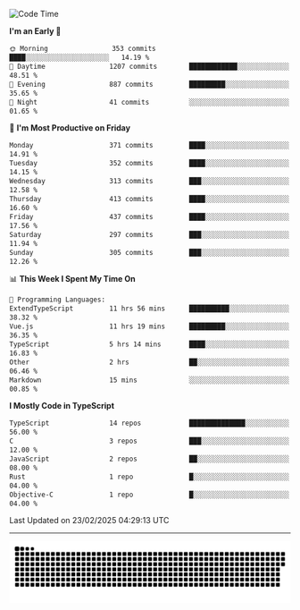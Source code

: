 <!--
<picture>
  <source
    srcset="https://github-readme-stats.vercel.app/api?username=kevinxft&show_icons=true&theme=dark"
    media="(prefers-color-scheme: dark)"
  />
  <source
    srcset="https://github-readme-stats.vercel.app/api?username=kevinxft&show_icons=true"
    media="(prefers-color-scheme: light), (prefers-color-scheme: no-preference)"
  />
  <img src="https://github-readme-stats.vercel.app/api?username=kevinxft&show_icons=true" />
</picture>
-->

<!--START_SECTION:waka-->
![Code Time](http://img.shields.io/badge/Code%20Time-3%2C129%20hrs%2042%20mins-blue)

**I'm an Early 🐤** 

```text
🌞 Morning                353 commits         ████░░░░░░░░░░░░░░░░░░░░░   14.19 % 
🌆 Daytime                1207 commits        ████████████░░░░░░░░░░░░░   48.51 % 
🌃 Evening                887 commits         █████████░░░░░░░░░░░░░░░░   35.65 % 
🌙 Night                  41 commits          ░░░░░░░░░░░░░░░░░░░░░░░░░   01.65 % 
```
📅 **I'm Most Productive on Friday** 

```text
Monday                   371 commits         ████░░░░░░░░░░░░░░░░░░░░░   14.91 % 
Tuesday                  352 commits         ████░░░░░░░░░░░░░░░░░░░░░   14.15 % 
Wednesday                313 commits         ███░░░░░░░░░░░░░░░░░░░░░░   12.58 % 
Thursday                 413 commits         ████░░░░░░░░░░░░░░░░░░░░░   16.60 % 
Friday                   437 commits         ████░░░░░░░░░░░░░░░░░░░░░   17.56 % 
Saturday                 297 commits         ███░░░░░░░░░░░░░░░░░░░░░░   11.94 % 
Sunday                   305 commits         ███░░░░░░░░░░░░░░░░░░░░░░   12.26 % 
```


📊 **This Week I Spent My Time On** 

```text
💬 Programming Languages: 
ExtendTypeScript         11 hrs 56 mins      ██████████░░░░░░░░░░░░░░░   38.32 % 
Vue.js                   11 hrs 19 mins      █████████░░░░░░░░░░░░░░░░   36.35 % 
TypeScript               5 hrs 14 mins       ████░░░░░░░░░░░░░░░░░░░░░   16.83 % 
Other                    2 hrs               ██░░░░░░░░░░░░░░░░░░░░░░░   06.46 % 
Markdown                 15 mins             ░░░░░░░░░░░░░░░░░░░░░░░░░   00.85 % 
```

**I Mostly Code in TypeScript** 

```text
TypeScript               14 repos            ██████████████░░░░░░░░░░░   56.00 % 
C                        3 repos             ███░░░░░░░░░░░░░░░░░░░░░░   12.00 % 
JavaScript               2 repos             ██░░░░░░░░░░░░░░░░░░░░░░░   08.00 % 
Rust                     1 repo              █░░░░░░░░░░░░░░░░░░░░░░░░   04.00 % 
Objective-C              1 repo              █░░░░░░░░░░░░░░░░░░░░░░░░   04.00 % 
```




 Last Updated on 23/02/2025 04:29:13 UTC
<!--END_SECTION:waka-->

---

<picture>
  <source media="(prefers-color-scheme: dark)" srcset="https://raw.githubusercontent.com/kevinxft/kevinxft/output/github-contribution-grid-snake-dark.svg">
  <source media="(prefers-color-scheme: light)" srcset="https://raw.githubusercontent.com/kevinxft/kevinxft/output/github-contribution-grid-snake.svg">
  <img alt="github contribution grid snake animation" src="https://raw.githubusercontent.com/kevinxft/kevinxft/output/github-contribution-grid-snake.svg">
</picture>